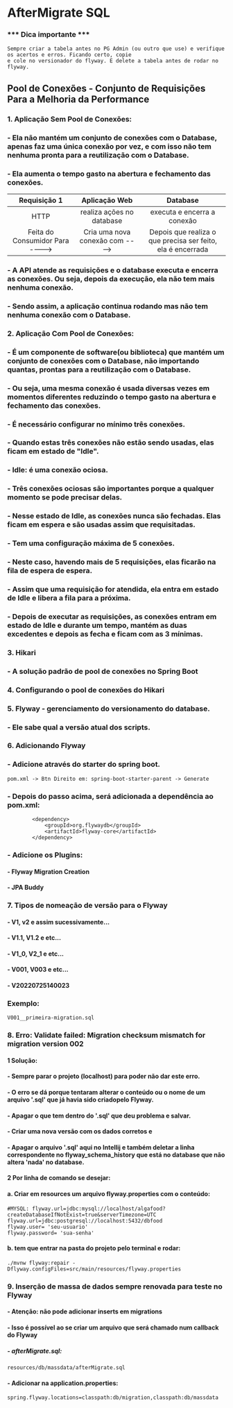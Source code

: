 # AfterMigrate SQL
### *** Dica importante ***
````
Sempre criar a tabela antes no PG Admin (ou outro que use) e verifique os acertos e erros. Ficando certo, copie
e cole no versionador do flyway. E delete a tabela antes de rodar no flyway.
````
## Pool de Conexões - Conjunto de Requisições Para a Melhoria da Performance
### 1. Aplicação Sem Pool de Conexões:
### - Ela não mantém um conjunto de conexões com o Database, apenas faz uma única conexão por vez, e com isso não tem nenhuma pronta para a reutilização com o Database.
### - Ela aumenta o tempo gasto na abertura e fechamento das conexões.

|   Requisição 1   |  Aplicação Web  |    Database    |
| :---:         |     :---:      |          :---: |
| HTTP    | realiza ações no database      | executa e encerra a conexão      |
| Feita do Consumidor Para ---->   | Cria uma nova conexão com ---->     | Depois que realiza o que precisa ser feito, ela é encerrada    |

### - A API atende as requisições e o database executa e encerra as conexões. Ou seja, depois da execução, ela não tem mais nenhuma conexão.
### - Sendo assim, a aplicação continua rodando mas não tem nenhuma conexão com o Database.


### 2. Aplicação Com Pool de Conexões:
### - É um componente de software(ou biblioteca) que mantém um conjunto de conexões com o Database, não importando quantas, prontas para a reutilização com o Database.
### - Ou seja, uma mesma conexão é usada diversas vezes em momentos diferentes reduzindo o tempo gasto na abertura e fechamento das conexões.
### - É necessário configurar no mínimo três conexões.
### - Quando estas três conexões não estão sendo usadas, elas ficam em estado de "Idle".
### - Idle: é uma conexão ociosa.
### - Três conexões ociosas são importantes porque a qualquer momento se pode precisar delas.
### - Nesse estado de Idle, as conexões nunca são fechadas. Elas ficam em espera e são usadas assim que requisitadas.
### - Tem uma configuração máxima de 5 conexões.
### - Neste caso, havendo mais de 5 requisições, elas ficarão na fila de espera de espera.
### - Assim que uma requisição for atendida, ela entra em estado de Idle e libera a fila para a próxima.
### - Depois de executar as requisições, as conexões entram em estado de Idle e durante um tempo, mantém as duas excedentes e depois as fecha e ficam com as 3 mínimas.

### 3. Hikari
### - A solução padrão de pool de conexões no Spring Boot
### 4. Configurando o pool de conexões do Hikari

### 5. Flyway - gerenciamento do versionamento do database.
### - Ele sabe qual a versão atual dos scripts.
### 6. Adicionando Flyway
### - Adicione através do starter do spring boot.
````
pom.xml -> Btn Direito em: spring-boot-starter-parent -> Generate
````
### - Depois do passo acima, será adicionada a dependência ao pom.xml:
````
        <dependency>
            <groupId>org.flywaydb</groupId>
            <artifactId>flyway-core</artifactId>
        </dependency>
````
### - Adicione os Plugins:
#### - Flyway Migration Creation
#### - JPA Buddy

### 7. Tipos de nomeação de versão para o Flyway
#### - V1, v2 e assim sucessivamente...
#### - V1.1, V1.2 e etc...
#### - V1_0, V2_1 e etc...
#### - V001, V003 e etc...
#### - V20220725140023
### Exemplo:
````
V001__primeira-migration.sql
````

### 8. Erro: Validate failed: Migration checksum mismatch for migration version 002
#### 1 Solução:
#### - Sempre parar o projeto (localhost) para poder não dar este erro.
#### - O erro se dá porque tentaram alterar o conteúdo ou o nome de um arquivo '.sql' que já havia sido criadopelo Flyway.
#### - Apagar o que tem dentro do '.sql' que deu problema e salvar.
#### - Criar uma nova versão com os dados corretos e
#### - Apagar o arquivo '.sql' aqui no Intellij e também deletar a linha correspondente no flyway_schema_history que está no database que não altera 'nada' no database.
#### 2 Por linha de comando se desejar: 
#### a. Criar em resources um arquivo flyway.properties com o conteúdo:
````
#MYSQL: flyway.url=jdbc:mysql://localhost/algafood?createDatabaseIfNotExist=true&serverTimezone=UTC
flyway.url=jdbc:postgresql://localhost:5432/dbfood
flyway.user= 'seu-usuario'
flyway.password= 'sua-senha'
````
#### b. tem que entrar na pasta do projeto pelo terminal e rodar:
````
./mvnw flyway:repair -Dflyway.configFiles=src/main/resources/flyway.properties
````
### 9. Inserção de massa de dados sempre renovada para teste no Flyway
#### - Atenção: não pode adicionar inserts em migrations
#### - Isso é possível ao se criar um arquivo que será chamado num callback do Flyway
##### - afterMigrate.sql:
````
resources/db/massdata/afterMigrate.sql
````
#### - Adicionar na application.properties:
````
spring.flyway.locations=classpath:db/migration,classpath:db/massdata
````
